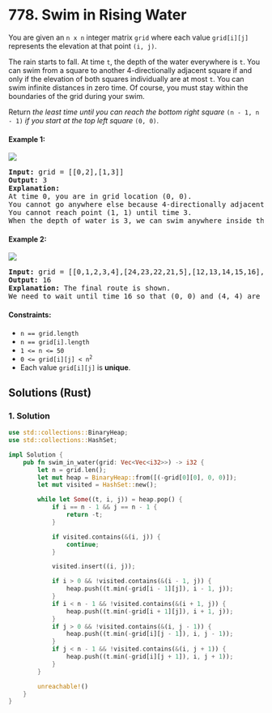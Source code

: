 # 778. Swim in Rising Water
You are given an `n x n` integer matrix `grid` where each value `grid[i][j]` represents the elevation at that point `(i, j)`.

The rain starts to fall. At time `t`, the depth of the water everywhere is `t`. You can swim from a square to another 4-directionally adjacent square if and only if the elevation of both squares individually are at most `t`. You can swim infinite distances in zero time. Of course, you must stay within the boundaries of the grid during your swim.

Return *the least time until you can reach the bottom right square* `(n - 1, n - 1)` *if you start at the top left square* `(0, 0)`.

#### Example 1:
![](https://assets.leetcode.com/uploads/2021/06/29/swim1-grid.jpg)
<pre>
<strong>Input:</strong> grid = [[0,2],[1,3]]
<strong>Output:</strong> 3
<strong>Explanation:</strong>
At time 0, you are in grid location (0, 0).
You cannot go anywhere else because 4-directionally adjacent neighbors have a higher elevation than t = 0.
You cannot reach point (1, 1) until time 3.
When the depth of water is 3, we can swim anywhere inside the grid.
</pre>

#### Example 2:
![](https://assets.leetcode.com/uploads/2021/06/29/swim2-grid-1.jpg)
<pre>
<strong>Input:</strong> grid = [[0,1,2,3,4],[24,23,22,21,5],[12,13,14,15,16],[11,17,18,19,20],[10,9,8,7,6]]
<strong>Output:</strong> 16
<strong>Explanation:</strong> The final route is shown.
We need to wait until time 16 so that (0, 0) and (4, 4) are connected.
</pre>

#### Constraints:
* `n == grid.length`
* `n == grid[i].length`
* `1 <= n <= 50`
* <code>0 <= grid[i][j] < n<sup>2</sup></code>
* Each value `grid[i][j]` is **unique**.

## Solutions (Rust)

### 1. Solution
```Rust
use std::collections::BinaryHeap;
use std::collections::HashSet;

impl Solution {
    pub fn swim_in_water(grid: Vec<Vec<i32>>) -> i32 {
        let n = grid.len();
        let mut heap = BinaryHeap::from([(-grid[0][0], 0, 0)]);
        let mut visited = HashSet::new();

        while let Some((t, i, j)) = heap.pop() {
            if i == n - 1 && j == n - 1 {
                return -t;
            }

            if visited.contains(&(i, j)) {
                continue;
            }

            visited.insert((i, j));

            if i > 0 && !visited.contains(&(i - 1, j)) {
                heap.push((t.min(-grid[i - 1][j]), i - 1, j));
            }
            if i < n - 1 && !visited.contains(&(i + 1, j)) {
                heap.push((t.min(-grid[i + 1][j]), i + 1, j));
            }
            if j > 0 && !visited.contains(&(i, j - 1)) {
                heap.push((t.min(-grid[i][j - 1]), i, j - 1));
            }
            if j < n - 1 && !visited.contains(&(i, j + 1)) {
                heap.push((t.min(-grid[i][j + 1]), i, j + 1));
            }
        }

        unreachable!()
    }
}
```
